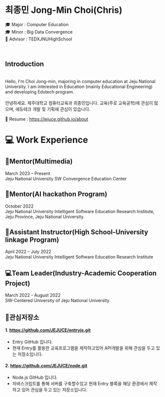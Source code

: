 # 최종민 Jong-Min Choi(Chris)

🎓 Major : Computer Education
</br>
🎓 Minor : Big Data Convergence
</br>
🏫 Advisor : TEDXJNUHighSchool

</br>

## Introduction
</br>
Hello, I'm Choi Jong-min, majoring in computer education at Jeju National University.
I am interested in Education (mainly Educational Engineering) and developing Edutech program.

</br>
</br>
안녕하세요. 제주대학교 컴퓨터교육과 최종민입니다.
교육(주로 교육공학)에 관심이 많으며, 에듀테크 개발 및 기획에 관심이 있습니다.
</br> 

📁 Resume : https://jejuce.github.io/about
</br>

# 💻 Work Experience
## 🏫Mentor(Multimedia)
March 2023 – Present
</br>
Jeju National University SW Convergence Education Center 
</br>

## 🏫Mentor(AI hackathon Program)
October 2022
</br>
Jeju National University Intelligent Software Education Research Institute, Jeju Province, Jeju National University.
</br>

## 🏫Assistant Instructor(High School-University linkage Program)
April 2022 – July 2022
</br>
Jeju National University Intelligent Software Education Research Institute
</br>

## 💻Team Leader(Industry-Academic Cooperation Project)
March 2022 - August 2022
</br>
SW-Centered University of Jeju National University
</br>

## 📁관심저장소
#### 1. https://github.com/JEJUCE/entryjs.git
* Entry GitHub 입니다.
* 현재 Entry를 활용한 교육프로그램을 제작하고있어 API개발을 위해 관심을 두고 있는 저장소입니다.

#### 2. https://github.com/JEJUCE/node.git
* Node.js GitHub 입니다.
* 자바스크립트를 통해 서버를 구축할수있고 현재 Entry 블록을 해당 환경에서 제작하고 있어 관심을 두고 있는 저장소입니다. 
